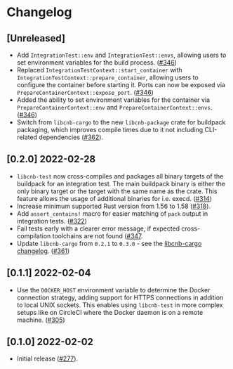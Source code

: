 # Changelog

## [Unreleased]

- Add `IntegrationTest::env` and `IntegrationTest::envs`, allowing users to set environment variables for the build process. ([#346](https://github.com/Malax/libcnb.rs/pull/346))
- Replaced `IntegrationTestContext::start_container` with `IntegrationTestContext::prepare_container`, allowing users to configure the container before starting it. Ports can now be exposed via `PrepareContainerContext::expose_port`. ([#346](https://github.com/Malax/libcnb.rs/pull/346))
- Added the ability to set environment variables for the container via `PrepareContainerContext::env` and `PrepareContainerContext::envs`. ([#346](https://github.com/Malax/libcnb.rs/pull/346))
- Switch from `libcnb-cargo` to the new `libcnb-package` crate for buildpack packaging, which improves compile times due to it not including CLI-related dependencies ([#362](https://github.com/Malax/libcnb.rs/pull/362)).

## [0.2.0] 2022-02-28

- `libcnb-test` now cross-compiles and packages all binary targets of the buildpack for an integration test. The main buildpack binary is either the only binary target or the target with the same name as the crate. This feature allows the usage of additional binaries for i.e. execd. ([#314](https://github.com/Malax/libcnb.rs/pull/314))
- Increase minimum supported Rust version from 1.56 to 1.58 ([#318](https://github.com/Malax/libcnb.rs/pull/318)).
- Add `assert_contains!` macro for easier matching of `pack` output in integration tests. ([#322](https://github.com/Malax/libcnb.rs/pull/322))
- Fail tests early with a clearer error message, if expected cross-compilation toolchains are not found ([#347](https://github.com/Malax/libcnb.rs/pull/347).
- Update `libcnb-cargo` from `0.2.1` to `0.3.0` - see the [libcnb-cargo changelog](../libcnb-cargo/CHANGELOG.md#030-2022-02-28). ([#361](https://github.com/Malax/libcnb.rs/pull/361))

## [0.1.1] 2022-02-04

- Use the `DOCKER_HOST` environment variable to determine the Docker connection strategy, adding support for HTTPS 
connections in addition to local UNIX sockets. This enables using `libcnb-test` in more complex setups like on CircleCI 
where the Docker daemon is on a remote machine. ([#305](https://github.com/Malax/libcnb.rs/pull/305))

## [0.1.0] 2022-02-02

- Initial release ([#277](https://github.com/Malax/libcnb.rs/pull/277)).
